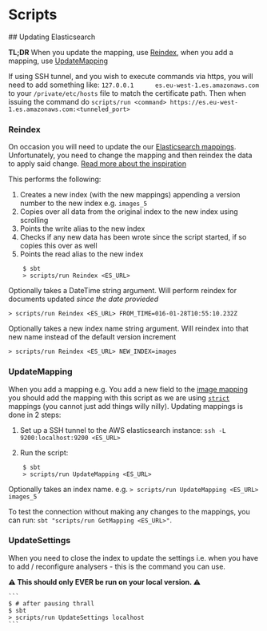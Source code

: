 # Scripts

## Updating Elasticsearch

__TL;DR__ When you update the mapping, use [Reindex](#Reindex),
when you add a mapping, use [UpdateMapping](#UpdateMapping)

If using SSH tunnel, and you wish to execute commands via https, you will need to add something like:
```127.0.0.1      es.eu-west-1.es.amazonaws.com``` to your `/private/etc/hosts` file to match the certificate path. Then when issuing the command do
```scripts/run <command> https://es.eu-west-1.es.amazonaws.com:<tunneled_port>```

### Reindex
On occasion you will need to update the our [Elasticsearch mappings](https://github.com/guardian/grid/blob/master/common-lib/src/main/scala/com/gu/mediaservice/lib/elasticsearch/Mappings.scala).
Unfortunately, you need to change the mapping and then reindex the data to apply said change.
[Read more about the inspiration](http://www.elasticsearch.org/blog/changing-mapping-with-zero-downtime/)

This performs the following:
1. Creates a new index (with the new mappings) appending a version number to the new index e.g. `images_5`
2. Copies over all data from the original index to the new index using scrolling
3. Points the write alias to the new index
4. Checks if any new data has been wrote since the script started, if so copies this over as well
5. Points the read alias to the new index

```
    $ sbt
    > scripts/run Reindex <ES_URL>
```

Optionally takes a DateTime string argument. Will perform reindex for documents updated *since the date provieded*

    > scripts/run Reindex <ES_URL> FROM_TIME=016-01-28T10:55:10.232Z

Optionally takes a new index name string argument. Will reindex into that new name instead of the default version increment

    > scripts/run Reindex <ES_URL> NEW_INDEX=images

### UpdateMapping
When you add a mapping e.g. You add a new field to the [image mapping](https://github.com/guardian/grid/blob/master/common-lib/src/main/scala/com/gu/mediaservice/lib/elasticsearch/Mappings.scala#L73)
you should add the mapping with this script as we are using [`strict`](http://www.elasticsearch.org/guide/en/elasticsearch/guide/current/dynamic-mapping.html)
mappings (you cannot just add things willy nilly). Updating mappings is done in 2 steps:

1. Set up a SSH tunnel to the AWS elasticsearch instance: `ssh -L 9200:localhost:9200 <ES_URL>`

2. Run the script:
```
    $ sbt
    > scripts/run UpdateMapping <ES_URL>
```

Optionally takes an index name. e.g. `> scripts/run UpdateMapping <ES_URL> images_5`

To test the connection without making any changes to the mappings, you can run: `sbt "scripts/run GetMapping <ES_URL>"`.

### UpdateSettings
When you need to close the index to update the settings i.e. when you have to add / reconfigure
analysers - this is the command you can use.

__:warning: This should only EVER be run on your local version. :warning:__

    ```
    $ # after pausing thrall
    $ sbt
    > scripts/run UpdateSettings localhost
    ```

